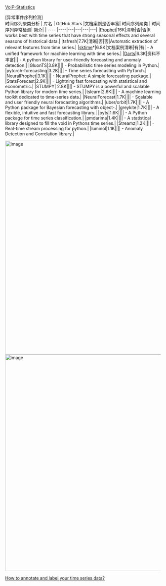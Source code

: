 [VoIP-Statistics](https://github.com/etamme/VoIP-Statistics 'Simulate abnormal traffic patterns for analyzing detection methods')</br>

[异常事件序列检测]</br>
时间序列聚类分析
|  库名   | GitHub Stars |文档案例是否丰富|  时间序列聚类  |  时间序列异常检测| 简介|
|  ----  |----|---|---|---|---|
|[Prophet](https://github.com/facebook/prophet '')|16K|清晰|否|否|It works best with time series that have strong seasonal effects and several seasons of historical data.|
|tsfresh|7.7K|清晰|否|否|Automatic extraction of relevant features from time series.|
|[sktime](https://github.com/sktime/sktime/tree/main '')*|6.8K|文档案例清晰|有|有| - A unified framework for machine learning with time series.|
|[Darts](https://unit8co.github.io/darts/index.html '')|6.3K|资料不丰富||| - A python library for user-friendly forecasting and anomaly detection.|
|GluonTS|3.8K|||| - Probabilistic time series modeling in Python.|
|pytorch-forecasting|3.2K|||| - Time series forecasting with PyTorch.|
|NeuralProphet|3.1K|||| - NeuralProphet: A simple forecasting package.|
|StatsForecast|2.9K|||| - Lightning fast forecasting with statistical and econometric.|
|STUMPY| 2.8K|||| - STUMPY is a powerful and scalable Python library for modern time series.|
|tslearn|2.6K|||| - A machine learning toolkit dedicated to time-series data.|
|NeuralForecast|1.7K|||| - Scalable and user friendly neural forecasting algorithms.|
|uber/orbit|1.7K|||| - A Python package for Bayesian forecasting with object-.|
|greykite|1.7K|||| - A flexible, intuitive and fast forecasting library.|
|pyts|1.6K|||| - A Python package for time series classification.|
|pmdarima|1.4K|||| - A statistical library designed to fill the void in Pythons time series.|
|Streamz|1.2K|||| - Real-time stream processing for python.|
|luminol|1.1K|||| - Anomaly Detection and Correlation library.|


<img width="690" alt="image" src="https://github.com/EdmundZhang/ML/assets/4860251/2d65de58-98f4-4793-8429-b467a4bc4f37">

<img width="700" alt="image" src="https://github.com/EdmundZhang/ML/assets/4860251/87d08ad1-4329-4f95-9680-71649c33a3e5">

[How to annotate and label your time series data?](https://borakizil.medium.com/how-to-annotate-and-label-your-time-series-data-7ead99f5344f)



